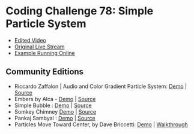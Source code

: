 # Coding Challenge 78: Simple Particle System
* [Edited Video](https://www.youtube.com/watch?v=UcdigVaIYAk)
* [Original Live Stream](https://www.youtube.com/watch?v=Pscq691SADc)
* [Example Running Online](https://codingtrain.github.io/Rainbow-Code/CodingChallenges/CC_78_Simple_Particle_System/)


## Community Editions
* Riccardo Zaffalon | Audio and Color Gradient Particle System: [Demo](https://riccardozaffalon.github.io/p5-Sketches/p5-particle-system/) | [Source](https://github.com/RiccardoZaffalon/p5-Sketches/blob/gh-pages/p5-particle-system/sketch.js)
* Embers by Alca - [Demo](https://codepen.io/Alca/full/MEVaBg) | [Source](https://codepen.io/Alca/pen/MEVaBg/right)
* Simple Bubble : [Demo](https://codepen.io/Zohir/full/dVKQPE/) | [Source](https://codepen.io/Zohir/full/dVKQPE/)
* Somkey Chimney [Demo](https://codepen.io/Zohir/full/mBGmzQ/) | [Source](https://codepen.io/Zohir/full/mBGmzQ/)
* Pankaj Sambyal : [Demo](https://curiouspankaj.github.io/p5-projects/smoke/) | [Source](https://github.com/CuriousPankaj/p5-projects/tree/master/smoke)
* Particles Move Toward Center, by Dave Briccetti: [Demo](https://codepen.io/dcbriccetti/pen/LzJERV) | [Walkthrough](http://youtu.be/3jfZl_axWJQ)
